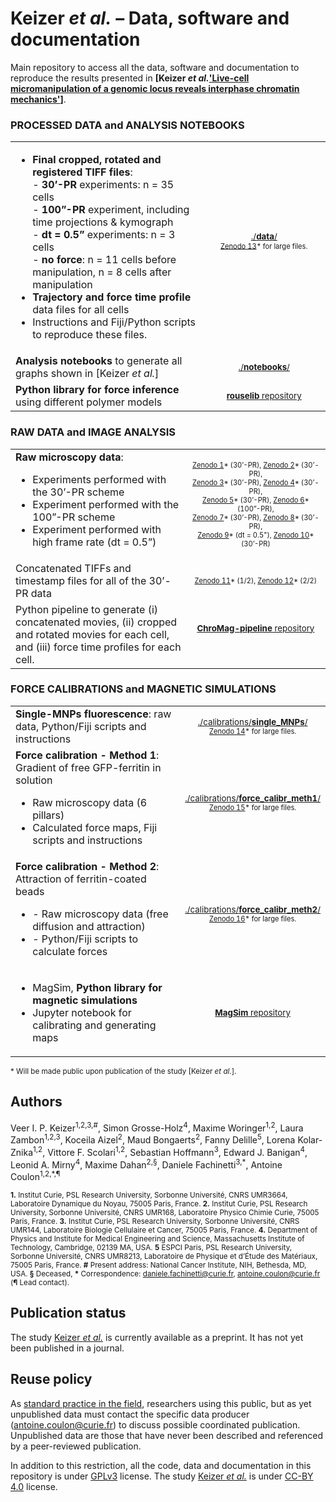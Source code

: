 # Keizer _et al._ – Data, software and documentation

Main repository to access all the data, software and documentation to reproduce the results presented in **[Keizer _et al._['Live-cell micromanipulation of a genomic locus reveals interphase chromatin mechanics'](https://www.biorxiv.org/content/10.1101/2021.04.20.439763v1)]**.

### PROCESSED DATA and ANALYSIS NOTEBOOKS
|||  
| ----------- | :---: |
| <ul><li>**Final cropped, rotated and registered TIFF files**:<br>- **30’-PR** experiments: n = 35 cells<br>- **100”-PR** experiment, including time projections & kymograph<br>- **dt = 0.5”** experiments: n = 3 cells<br>- **no force**: n = 11 cells before manipulation, n = 8 cells after manipulation</li><li>**Trajectory and force time profile** data files for all cells</li><li>Instructions and Fiji/Python scripts to reproduce these files.</li></ul> | <sup>[./**data**/](./data/)</sup> <br><sup><sub>[Zenodo 13](https://zenodo.org/record/)* for large files.</sup></sub> <br>&nbsp;&nbsp;&nbsp;&nbsp;&nbsp;&nbsp;&nbsp;&nbsp;&nbsp;&nbsp;&nbsp;&nbsp;&nbsp;&nbsp;&nbsp;&nbsp;&nbsp;&nbsp;&nbsp;&nbsp;&nbsp;&nbsp;&nbsp;&nbsp;&nbsp;&nbsp;&nbsp;&nbsp;&nbsp;&nbsp;&nbsp;&nbsp;&nbsp;&nbsp;&nbsp;&nbsp;&nbsp;&nbsp;&nbsp;&nbsp;&nbsp;&nbsp; |
| **Analysis notebooks** to generate all graphs shown in [Keizer _et al._] | <sup>[./**notebooks**/](./notebooks/)</sup> |
| **Python library for force inference** using different polymer models | <sup>[**rouselib** repository](https://github.com/SGrosse-Holz/rouselib)</sup> |

### RAW DATA and IMAGE ANALYSIS
|||  
| ----------- | :---: |
| **Raw microscopy data**:<ul><li>Experiments performed with the 30’-PR scheme</li><li>Experiment performed with the 100”-PR scheme</li><li>Experiment performed with high frame rate (dt = 0.5”)</li></ul>| <sub> <sup>[Zenodo 1](https://zenodo.org/record/)* (30’-PR),	[Zenodo 2](https://zenodo.org/record/)* (30’-PR),<br> [Zenodo 3](https://zenodo.org/record/)* (30’-PR),	[Zenodo 4](https://zenodo.org/record/)* (30’-PR),<br> [Zenodo 5](https://zenodo.org/record/)* (30’-PR),	[Zenodo 6](https://zenodo.org/record/)* (100”-PR),<br> [Zenodo 7](https://zenodo.org/record/)* (30’-PR),	[Zenodo 8](https://zenodo.org/record/)* (30’-PR),<br> [Zenodo 9](https://zenodo.org/record/)* (dt = 0.5"),	[Zenodo 10](https://zenodo.org/record/)* (30’-PR)</sup></sub>  |
| Concatenated TIFFs and timestamp files for all of the 30’-PR data | <sub><sup>[Zenodo 11](https://zenodo.org/record/)* (1/2),	[Zenodo 12](https://zenodo.org/record/)* (2/2)</sup></sub>  |
| Python pipeline to generate (i) concatenated movies, (ii) cropped and rotated movies for each cell, and (iii) force time profiles for each cell. | <sub>[**ChroMag-pipeline** repository](https://github.com/CoulonLab/chromag-pipeline)</sub> <br>&nbsp;&nbsp;&nbsp;&nbsp;&nbsp;&nbsp;&nbsp;&nbsp;&nbsp;&nbsp;&nbsp;&nbsp;&nbsp;&nbsp;&nbsp;&nbsp;&nbsp;&nbsp;&nbsp;&nbsp;&nbsp;&nbsp;&nbsp;&nbsp;&nbsp;&nbsp;&nbsp;&nbsp;&nbsp;&nbsp;&nbsp;&nbsp;&nbsp;&nbsp;&nbsp;&nbsp;&nbsp;&nbsp;&nbsp;&nbsp;&nbsp;&nbsp;&nbsp;&nbsp;&nbsp;&nbsp;&nbsp; |

### FORCE CALIBRATIONS and MAGNETIC SIMULATIONS
|||  
| ----------- | :---: |
| **Single-MNPs fluorescence**: raw data, Python/Fiji scripts and instructions | <sup>[./calibrations/**single_MNPs**/](./calibrations/single_MNPs/)</sup> <br><sup><sub>[Zenodo 14](https://zenodo.org/record/)* for large files.</sup></sub> |
| **Force calibration - Method 1**: Gradient of free GFP-ferritin in solution<ul><li>Raw microscopy data (6 pillars)</li><li>Calculated force maps, Fiji scripts and instructions</li></ul> | <sup>[./calibrations/**force_calibr_meth1**/](./calibrations/force_calibr_meth1/)</sup> <br><sup><sub>[Zenodo 15](https://zenodo.org/record/4627062)* for large files.</sup></sub> |
| **Force calibration - Method 2**: Attraction of ferritin-coated beads<ul><li>-	Raw microscopy data (free diffusion and attraction)</li><li>-	Python/Fiji scripts to calculate forces</li></ul> | <sup>[./calibrations/**force_calibr_meth2**/](./calibrations/force_calibr_meth2/)</sup> <br><sup><sub>[Zenodo 16](https://zenodo.org/record/)* for large files.</sup></sub> |
| <ul><li>MagSim, **Python library for magnetic simulations**</li><li>Jupyter notebook for calibrating and generating maps</li></ul> |	<sub>[**MagSim** repository](https://github.com/CoulonLab/MagSim)</sub> |

<sup>* Will be made public upon publication of the study [Keizer _et al._].</sup>


## Authors
Veer I. P. Keizer<sup>1,2,3,\#</sup>, Simon Grosse-Holz<sup>4</sup>, Maxime Woringer<sup>1,2</sup>, Laura Zambon<sup>1,2,3</sup>, Koceila Aizel<sup>2</sup>, Maud Bongaerts<sup>2</sup>, Fanny Delille<sup>5</sup>, Lorena Kolar-Znika<sup>1,2</sup>, Vittore F. Scolari<sup>1,2</sup>, Sebastian Hoffmann<sup>3</sup>, Edward J. Banigan<sup>4</sup>, Leonid A. Mirny<sup>4</sup>, Maxime Dahan<sup>2,§</sup>, Daniele Fachinetti<sup>3,\*</sup>, Antoine Coulon<sup>1,2,\*,¶</sup>

<sup>**1\.** Institut Curie, PSL Research University, Sorbonne Université, CNRS UMR3664, Laboratoire Dynamique du Noyau, 75005 Paris, France. **2.** Institut Curie, PSL Research University, Sorbonne Université, CNRS UMR168, Laboratoire Physico Chimie Curie, 75005 Paris, France. **3.** Institut Curie, PSL Research University, Sorbonne Université, CNRS UMR144, Laboratoire Biologie Cellulaire et Cancer, 75005 Paris, France. **4.** Department of Physics and Institute for Medical Engineering and Science, Massachusetts Institute of Technology, Cambridge, 02139 MA, USA. **5** ESPCI Paris, PSL Research University, Sorbonne Université, CNRS UMR8213, Laboratoire de Physique et d’Étude des Matériaux, 75005 Paris, France. **\#** Present address: National Cancer Institute, NIH, Bethesda, MD, USA. **§** Deceased, **\*** Correspondence: daniele.fachinetti@curie.fr, antoine.coulon@curie.fr (**¶** Lead contact).</sup>

## Publication status
The study [Keizer _et al._](https://www.biorxiv.org/content/10.1101/2021.04.20.439763v1) is currently available as a preprint. It has not yet been published in a journal.

## Reuse policy
As [standard practice in the field](https://www.4dnucleome.org/policies.html), researchers using this public, but as yet unpublished data must contact the specific data producer (antoine.coulon@curie.fr) to discuss possible coordinated publication. Unpublished data are those that have never been described and referenced by a peer-reviewed publication.

In addition to this restriction, all the code, data and documentation in this repository is under [GPLv3](https://www.gnu.org/licenses/gpl-3.0.en.html) license. The study [Keizer _et al._](https://www.biorxiv.org/content/10.1101/2021.04.20.439763v1) is under [CC-BY 4.0](https://creativecommons.org/licenses/by/4.0/) license.

